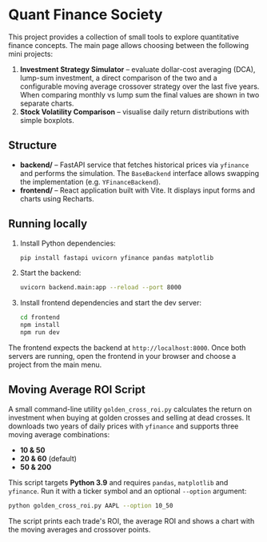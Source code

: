 # Quant Finance Society

This project provides a collection of small tools to explore quantitative finance concepts.
The main page allows choosing between the following mini projects:

1. **Investment Strategy Simulator** – evaluate dollar-cost averaging (DCA), lump-sum investment, a direct comparison of the two and a configurable moving average crossover strategy over the last five years. When comparing monthly vs lump sum the final values are shown in two separate charts.
2. **Stock Volatility Comparison** – visualise daily return distributions with simple boxplots.

## Structure

- **backend/** – FastAPI service that fetches historical prices via `yfinance` and performs the simulation. The `BaseBackend` interface allows swapping the implementation (e.g. `YFinanceBackend`).
- **frontend/** – React application built with Vite. It displays input forms and charts using Recharts.

## Running locally

1. Install Python dependencies:
   ```bash
   pip install fastapi uvicorn yfinance pandas matplotlib
   ```
2. Start the backend:
   ```bash
   uvicorn backend.main:app --reload --port 8000
   ```
3. Install frontend dependencies and start the dev server:
   ```bash
   cd frontend
   npm install
   npm run dev
   ```

The frontend expects the backend at `http://localhost:8000`.
Once both servers are running, open the frontend in your browser and choose a project from the main menu.


## Moving Average ROI Script

A small command-line utility `golden_cross_roi.py` calculates the return on investment when buying at golden crosses and selling at dead crosses. It downloads two years of daily prices with `yfinance` and supports three moving average combinations:

- **10 & 50**
- **20 & 60** (default)
- **50 & 200**

This script targets **Python 3.9** and requires `pandas`, `matplotlib` and
`yfinance`.
Run it with a ticker symbol and an optional `--option` argument:

```bash
python golden_cross_roi.py AAPL --option 10_50
```

The script prints each trade's ROI, the average ROI and shows a chart with the moving averages and crossover points.
